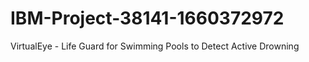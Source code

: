 # IBM-Project-38141-1660372972
VirtualEye - Life Guard for Swimming Pools to Detect Active Drowning
